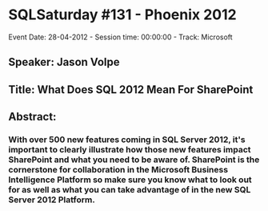 # SQLSaturday #131 - Phoenix 2012
Event Date: 28-04-2012 - Session time: 00:00:00 - Track: Microsoft
## Speaker: Jason Volpe
## Title: What Does SQL 2012 Mean For SharePoint
## Abstract:
### With over 500 new features coming in SQL Server 2012, it's important to clearly illustrate how those new features impact SharePoint and what you need to be aware of.  SharePoint is the cornerstone for collaboration in the Microsoft Business Intelligence Platform so make sure you know what to look out for as well as what you can take advantage of in the new SQL Server 2012 Platform.
